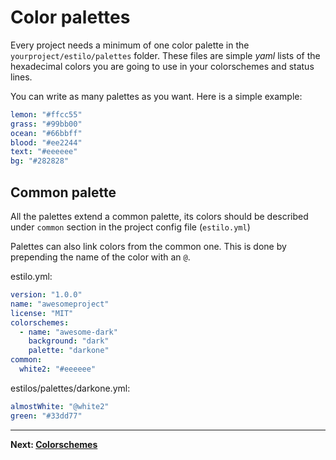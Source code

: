 # Color palettes

Every project needs a minimum of one color palette in the
`yourproject/estilo/palettes` folder. These files are simple _yaml_ lists of the
hexadecimal colors you are going to use in your colorschemes and status lines.

You can write as many palettes as you want. Here is a simple example:

```yaml
lemon: "#ffcc55"
grass: "#99bb00"
ocean: "#66bbff"
blood: "#ee2244"
text: "#eeeeee"
bg: "#282828"
```

## Common palette

All the palettes extend a common palette, its colors should be described under
`common` section in the project config file (`estilo.yml`)

Palettes can also link colors from the common one. This is done by prepending
the name of the color with an `@`.

estilo.yml:

```yaml
version: "1.0.0"
name: "awesomeproject"
license: "MIT"
colorschemes:
  - name: "awesome-dark"
    background: "dark"
    palette: "darkone"
common:
  white2: "#eeeeee"
```

estilos/palettes/darkone.yml:

```yaml
almostWhite: "@white2"
green: "#33dd77"
```

---

**Next: [Colorschemes](colorschemes.md)**
